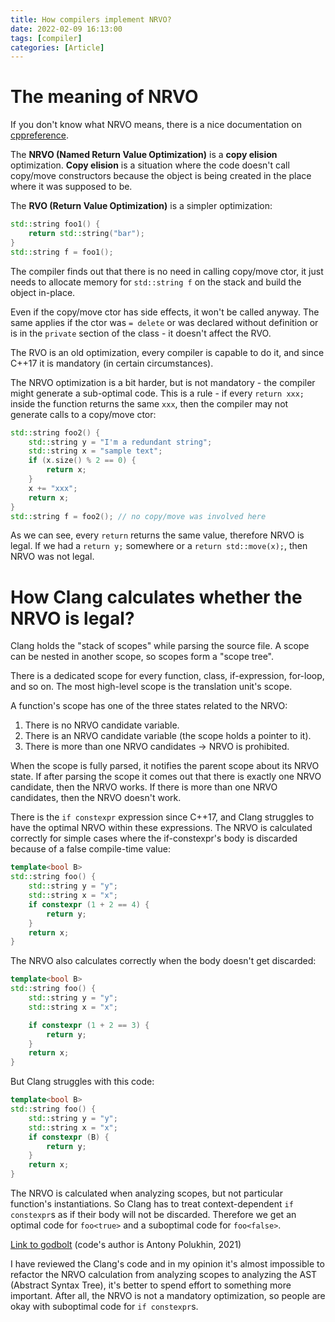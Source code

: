 ```yaml
---
title: How compilers implement NRVO?
date: 2022-02-09 16:13:00
tags: [compiler]
categories: [Article]
---
```


# The meaning of NRVO

If you don't know what NRVO means, there is a nice documentation on [cppreference](https://en.cppreference.com/w/cpp/language/copy_elision).

The **NRVO (Named Return Value Optimization)** is a **copy elision** optimization.
**Copy elision** is a situation where the code doesn't call copy/move constructors because the object is
being created in the place where it was supposed to be.

The **RVO (Return Value Optimization)** is a simpler optimization:
```c++
std::string foo1() {
    return std::string("bar");
}
std::string f = foo1();
```
The compiler finds out that there is no need in calling copy/move ctor, it just needs to allocate memory for `std::string f` on the stack and build the object in-place.

Even if the copy/move ctor has side effects, it won't be called anyway. The same applies if the ctor was `= delete` or
was declared without definition or is in the `private` section of the class - it doesn't affect the RVO.

The RVO is an old optimization, every compiler is capable to do it, and since C++17 it is mandatory
(in certain circumstances).

The NRVO optimization is a bit harder, but is not mandatory - the compiler might generate a sub-optimal code.
This is a rule - if every `return xxx;` inside the function returns the same `xxx`, then the compiler may
not generate calls to a copy/move ctor:
```c++
std::string foo2() {
    std::string y = "I'm a redundant string";
    std::string x = "sample text";
    if (x.size() % 2 == 0) {
        return x;
    }
    x += "xxx";
    return x;
}
std::string f = foo2(); // no copy/move was involved here
```

As we can see, every `return` returns the same value, therefore NRVO is legal. If we had a `return y;` somewhere or
a `return std::move(x);`, then NRVO was not legal.

# How Clang calculates whether the NRVO is legal?

Clang holds the "stack of scopes" while parsing the source file. A scope can be nested in another scope, so scopes
form a "scope tree".

There is a dedicated scope for every function, class, if-expression, for-loop, and so on. The most high-level scope
is the translation unit's scope.

A function's scope has one of the three states related to the NRVO:
1. There is no NRVO candidate variable.
2. There is an NRVO candidate variable (the scope holds a pointer to it).
3. There is more than one NRVO candidates -> NRVO is prohibited.


When the scope is fully parsed, it notifies the parent scope about its NRVO state.
If after parsing the scope it comes out that there is exactly one NRVO candidate, then the NRVO works.
If there is more than one NRVO candidates, then the NRVO doesn't work.

There is the `if constexpr` expression since C++17, and Clang struggles to have the optimal NRVO within
these expressions.
The NRVO is calculated correctly for simple cases where the if-constexpr's body is discarded because of a false compile-time value:
```c++
template<bool B>
std::string foo() {
    std::string y = "y";
    std::string x = "x";
    if constexpr (1 + 2 == 4) {
        return y;
    }
    return x;
}
```

The NRVO also calculates correctly when the body doesn't get discarded:
```c++
template<bool B>
std::string foo() {
    std::string y = "y";
    std::string x = "x";

    if constexpr (1 + 2 == 3) {
        return y;
    }
    return x;
}
```

But Clang struggles with this code:
```c++
template<bool B>
std::string foo() {
    std::string y = "y";
    std::string x = "x";
    if constexpr (B) {
        return y;
    }
    return x;
}
```
The NRVO is calculated when analyzing scopes, but not particular function's instantiations.
So Clang has to treat context-dependent `if constexpr`s as if their body will not be discarded.
Therefore we get an optimal code for `foo<true>` and a suboptimal code for `foo<false>`.


[Link to godbolt](https://godbolt.org/z/fMfcYf75W) (code's author is Antony Polukhin, 2021)

I have reviewed the Clang's code and in my opinion it's almost impossible to refactor
the NRVO calculation from analyzing scopes to analyzing the AST (Abstract Syntax Tree),
it's better to spend effort to something more important. After all, the NRVO is not a
mandatory optimization, so people are okay with suboptimal code for `if constexpr`s.
